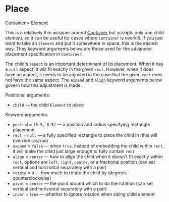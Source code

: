 # Place

<span class="inherit">[Container](#Container) > [Element](#Element)</span>

This is a relatively thin wrapper around [Container](#Container) but accepts only one child element, so it can be useful for cases where `Container` is overkill. If you just want to take an `Element` and put it somewhere in space, this is the easiest way. They keyword arguments below are those used for the advanced placement specification in `Container`.

The child's `aspect` is an important determinant of its placement. When it has a `null` aspect, it will fit exactly in the given `rect`. However, when it does have an aspect, it needs to be adjusted in the case that the given `rect` does not have the same aspect. The `expand` and `align` keyword arguments below govern how this adjustment is made.

Positional arguments:
- `child` — the child `Element` to place

Keyword arguments:
- `pos`/`rad` = `[0.5, 0.5]` — a position and radius specifying rectangle placement
- `rect` = `null` — a fully specified rectangle to place the child in (this will override `pos`/`rad`)
- `expand` = `false` — when `true`, instead of embedding the child within `rect`, it will make the child just large enough to fully contain `rect`
- `align` = `center` — how to align the child when it doesn't fit exactly within `rect`, options are `left`, `right`, `center`, or a fractional position (can set vertical and horizontal separately with a pair)
- `rotate` = `0` — how much to rotate the child by (degrees counterclockwise)
- `pivot` = `center` — the point around which to do the rotation (can set vertical and horizontal separately with a pair)
- `invar` = `true` — whether to ignore rotation when sizing child element

